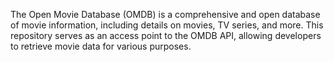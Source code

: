 The Open Movie Database (OMDB) is a comprehensive and open database of movie information, including details on movies, TV series, and more. This repository serves as an access point to the OMDB API, allowing developers to retrieve movie data for various purposes.
